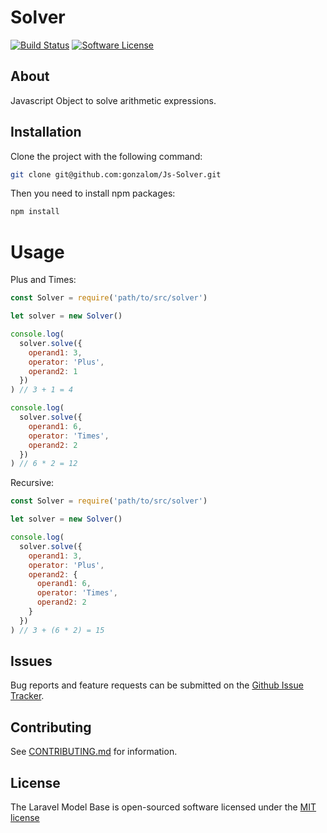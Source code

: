 # Solver

[![Build Status][ico-travis]][link-travis]
[![Software License][ico-license]](LICENSE.md)

## About

Javascript Object to solve arithmetic expressions.


## Installation

Clone the project with the following command:

```bash
git clone git@github.com:gonzalom/Js-Solver.git
```

Then you need to install npm packages:
```bash
npm install
```

# Usage

Plus and Times:

```javascript
const Solver = require('path/to/src/solver')

let solver = new Solver()

console.log(
  solver.solve({
    operand1: 3,
    operator: 'Plus',
    operand2: 1
  })
) // 3 + 1 = 4

console.log(
  solver.solve({
    operand1: 6,
    operator: 'Times',
    operand2: 2
  })
) // 6 * 2 = 12
```

Recursive:

```javascript
const Solver = require('path/to/src/solver')

let solver = new Solver()

console.log(
  solver.solve({
    operand1: 3,
    operator: 'Plus',
    operand2: {
      operand1: 6,
      operator: 'Times',
      operand2: 2
    }
  })
) // 3 + (6 * 2) = 15
```

## Issues

Bug reports and feature requests can be submitted on the [Github Issue Tracker](https://github.com/gonzalom/Js-Solver/issues).

## Contributing

See [CONTRIBUTING.md](CONTRIBUTING.md) for information.

## License

The Laravel Model Base is open-sourced software licensed under the [MIT license](http://opensource.org/licenses/MIT)


[ico-license]: https://img.shields.io/badge/license-MIT-brightgreen.svg?style=flat-square
[ico-travis]: https://travis-ci.org/gonzalom/Js-Solver.svg?branch=master

[link-travis]: https://travis-ci.org/gonzalom/Js-Solver
[link-author]: https://github.com/gonzalom